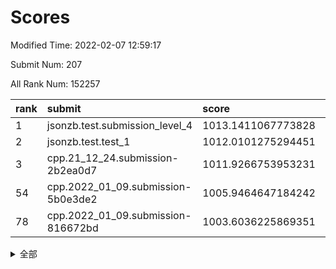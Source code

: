 # Scores

Modified Time: 2022-02-07 12:59:17

Submit Num: 207

All Rank Num: 152257

| rank |               submit               |       score        |       sigma        | pk_num |
| :--- | :--------------------------------- | :----------------- | :----------------- | :----- |
| 1    | jsonzb.test.submission_level_4     | 1013.1411067773828 | 0.812218565159668  | 2941   |
| 2    | jsonzb.test.test_1                 | 1012.0101275294451 | 0.8029811989897624 | 2940   |
| 3    | cpp.21_12_24.submission-2b2ea0d7   | 1011.9266753953231 | 0.7797378210372827 | 2942   |
| 54   | cpp.2022_01_09.submission-5b0e3de2 | 1005.9464647184242 | 0.7164540421801581 | 2943   |
| 78   | cpp.2022_01_09.submission-816672bd | 1003.6036225869351 | 0.7114959898122294 | 2945   |


<details>
<summary>全部</summary>

| rank |                 submit                 |       score        |       sigma        | pk_num |
| :--- | :------------------------------------- | :----------------- | :----------------- | :----- |
| 1    | jsonzb.test.submission_level_4         | 1013.1411067773828 | 0.812218565159668  | 2941   |
| 2    | jsonzb.test.test_1                     | 1012.0101275294451 | 0.8029811989897624 | 2940   |
| 3    | cpp.21_12_24.submission-2b2ea0d7       | 1011.9266753953231 | 0.7797378210372827 | 2942   |
| 4    | gobigger.level_3.submission_level_3_25 | 1011.9007568110027 | 0.754568703927436  | 2939   |
| 5    | gobigger.level_3.submission_level_3_30 | 1011.807930953924  | 0.7905132715884061 | 2943   |
| 6    | gobigger.level_3.submission_level_3_5  | 1011.2538198534897 | 0.7490381183418426 | 2938   |
| 7    | gobigger.level_3.submission_level_3_18 | 1011.1299008593375 | 0.7949441696145084 | 2943   |
| 8    | gobigger.level_3.submission_level_3_6  | 1010.993411274831  | 0.7669948044719129 | 2943   |
| 9    | gobigger.level_3.submission_level_3_32 | 1010.7955468601302 | 0.7759682706267679 | 2936   |
| 10   | gobigger.level_3.submission_level_3_37 | 1010.6665661546323 | 0.7680114137109391 | 2942   |
| 11   | gobigger.level_3.submission_level_3_33 | 1010.5752793944778 | 0.7604044772689365 | 2941   |
| 12   | gobigger.level_3.submission_level_3_23 | 1010.5410392440481 | 0.7689218185827202 | 2940   |
| 13   | gobigger.level_3.submission_level_3_48 | 1010.4324469282184 | 0.7609068238647573 | 2942   |
| 14   | gobigger.level_3.submission_level_3_39 | 1010.2553756804111 | 0.7582563296449614 | 2943   |
| 15   | gobigger.level_3.submission_level_3_29 | 1010.1479231025642 | 0.7556071248720747 | 2944   |
| 16   | gobigger.level_3.submission_level_3_13 | 1010.0953805199015 | 0.7366448207126044 | 2943   |
| 17   | gobigger.level_3.submission_level_3_44 | 1010.0645050191401 | 0.7541993720478259 | 2942   |
| 18   | gobigger.level_3.submission_level_3_16 | 1010.0538010556029 | 0.7499744663056971 | 2943   |
| 19   | gobigger.level_3.submission_level_3_19 | 1010.0300762256682 | 0.7675323456238847 | 2949   |
| 20   | gobigger.level_3.submission_level_3_43 | 1010.0186092859278 | 0.750082829263767  | 2945   |
| 21   | gobigger.level_3.submission_level_3_21 | 1009.9602446314481 | 0.7643426724392961 | 2944   |
| 22   | gobigger.level_3.submission_level_3_17 | 1009.9561668650301 | 0.7640800517057929 | 2938   |
| 23   | gobigger.level_3.submission_level_3_15 | 1009.9559497705226 | 0.7648212588903379 | 2945   |
| 24   | gobigger.level_3.submission_level_3_7  | 1009.9322940282615 | 0.7679469011144318 | 2941   |
| 25   | gobigger.level_3.submission_level_3_11 | 1009.8815868629529 | 0.7406789199413577 | 2944   |
| 26   | gobigger.level_3.submission_level_3_10 | 1009.8611970500655 | 0.7429545576982008 | 2946   |
| 27   | gobigger.level_3.submission_level_3_36 | 1009.8158634168497 | 0.7479645192904772 | 2941   |
| 28   | gobigger.level_3.submission_level_3_14 | 1009.7370901406348 | 0.7655271889006956 | 2945   |
| 29   | gobigger.level_3.submission_level_3_20 | 1009.6731012063681 | 0.7459864771560478 | 2940   |
| 30   | gobigger.level_3.submission_level_3_45 | 1009.6399840826024 | 0.7579833618304165 | 2937   |
| 31   | gobigger.level_3.submission_level_3_3  | 1009.6361349441905 | 0.7636129329085263 | 2941   |
| 32   | gobigger.level_3.submission_level_3_24 | 1009.5830956865574 | 0.7471308570591428 | 2938   |
| 33   | gobigger.level_3.submission_level_3_4  | 1009.571041844013  | 0.7494580603985266 | 2944   |
| 34   | gobigger.level_3.submission_level_3_46 | 1009.5563331545702 | 0.7546880412493574 | 2944   |
| 35   | gobigger.level_3.submission_level_3_35 | 1009.5473618602451 | 0.7446926024767851 | 2944   |
| 36   | gobigger.level_3.submission_level_3_1  | 1009.5449289776209 | 0.7363280188536362 | 2940   |
| 37   | gobigger.level_3.submission_level_3_34 | 1009.5115007803538 | 0.7477914173805509 | 2946   |
| 38   | gobigger.level_3.submission_level_3_26 | 1009.3972822560386 | 0.7527684893728194 | 2947   |
| 39   | gobigger.level_3.submission_level_3_31 | 1009.3835615191504 | 0.7580093683321216 | 2941   |
| 40   | gobigger.level_3.submission_level_3_22 | 1009.3800544897357 | 0.7700857812003562 | 2946   |
| 41   | gobigger.level_3.submission_level_3_2  | 1009.3231933441651 | 0.7484803214724985 | 2943   |
| 42   | gobigger.level_3.submission_level_3_12 | 1009.2945397452929 | 0.7430514386753106 | 2943   |
| 43   | gobigger.level_3.submission_level_3_9  | 1009.2806168078607 | 0.7480430997854215 | 2942   |
| 44   | gobigger.level_3.submission_level_3_8  | 1009.1882238250337 | 0.7674190533053112 | 2943   |
| 45   | gobigger.level_3.submission_level_3_42 | 1009.1881673026435 | 0.7464462878625071 | 2938   |
| 46   | gobigger.level_3.submission_level_3_38 | 1009.167507018244  | 0.7630370966369961 | 2942   |
| 47   | gobigger.level_3.submission_level_3_40 | 1009.1445167291837 | 0.7659626490248223 | 2943   |
| 48   | gobigger.level_3.submission_level_3_47 | 1008.989391125046  | 0.7505962117410871 | 2943   |
| 49   | gobigger.level_3.submission_level_3_49 | 1008.6883079708666 | 0.7400190385534193 | 2942   |
| 50   | gobigger.level_3.submission_level_3_0  | 1008.6838783711335 | 0.744705299485985  | 2946   |
| 51   | gobigger.level_3.submission_level_3_27 | 1008.5693559740558 | 0.7429089001789008 | 2945   |
| 52   | gobigger.level_3.submission_level_3_41 | 1007.698903719929  | 0.7540401445106831 | 2943   |
| 53   | gobigger.level_3.submission_level_3_28 | 1007.5325048567798 | 0.7455987643838724 | 2943   |
| 54   | cpp.2022_01_09.submission-5b0e3de2     | 1005.9464647184242 | 0.7164540421801581 | 2943   |
| 55   | gobigger.level_1.submission_level_1_19 | 1004.7829649445542 | 0.7171837761657107 | 2944   |
| 56   | gobigger.level_1.submission_level_1_39 | 1004.521951869516  | 0.7145097867657708 | 2940   |
| 57   | gobigger.level_1.submission_level_1_47 | 1004.5063112005332 | 0.712662510802719  | 2942   |
| 58   | gobigger.level_1.submission_level_1_38 | 1004.4637095493733 | 0.7216288326987764 | 2938   |
| 59   | gobigger.level_1.submission_level_1_14 | 1004.455472252708  | 0.7215383027649298 | 2943   |
| 60   | gobigger.level_1.submission_level_1_11 | 1004.3318657561105 | 0.7182222975936626 | 2943   |
| 61   | gobigger.level_1.submission_level_1_42 | 1004.3080553848224 | 0.7132893817374875 | 2941   |
| 62   | gobigger.level_1.submission_level_1_17 | 1004.2984952437282 | 0.7190699534257239 | 2941   |
| 63   | gobigger.level_1.submission_level_1_12 | 1004.1352579284613 | 0.7203145690185694 | 2944   |
| 64   | gobigger.level_1.submission_level_1_48 | 1004.1302715840941 | 0.7100754379975304 | 2940   |
| 65   | gobigger.level_1.submission_level_1_33 | 1004.0465090397056 | 0.707719149746366  | 2946   |
| 66   | gobigger.level_1.submission_level_1_15 | 1004.0290629919499 | 0.7247020797130798 | 2942   |
| 67   | gobigger.level_1.submission_level_1_23 | 1003.9774112078776 | 0.7202403920643022 | 2941   |
| 68   | gobigger.level_1.submission_level_1_34 | 1003.972728689446  | 0.7180877409880908 | 2941   |
| 69   | gobigger.level_1.submission_level_1_16 | 1003.9536650422128 | 0.7183798297058478 | 2948   |
| 70   | gobigger.level_1.submission_level_1_35 | 1003.855295012966  | 0.7056548473571402 | 2943   |
| 71   | gobigger.level_1.submission_level_1_8  | 1003.8102933610743 | 0.7103954034151226 | 2942   |
| 72   | gobigger.level_1.submission_level_1_29 | 1003.789215714072  | 0.7206408361598337 | 2944   |
| 73   | gobigger.level_1.submission_level_1_2  | 1003.6871741019578 | 0.7198589693926933 | 2941   |
| 74   | gobigger.level_1.submission_level_1_20 | 1003.6609245567263 | 0.7136873400078996 | 2941   |
| 75   | gobigger.level_1.submission_level_1_13 | 1003.6483627723051 | 0.7078824821031203 | 2943   |
| 76   | gobigger.level_1.submission_level_1_26 | 1003.6382498295916 | 0.7098953652451113 | 2942   |
| 77   | gobigger.level_1.submission_level_1_45 | 1003.6180127459884 | 0.7101180818958214 | 2952   |
| 78   | cpp.2022_01_09.submission-816672bd     | 1003.6036225869351 | 0.7114959898122294 | 2945   |
| 79   | gobigger.level_1.submission_level_1_21 | 1003.3728953915955 | 0.7193400910587133 | 2943   |
| 80   | gobigger.level_1.submission_level_1_3  | 1003.2897012937574 | 0.7160490511091225 | 2945   |
| 81   | gobigger.level_1.submission_level_1_1  | 1003.28575131897   | 0.7295652340424578 | 2944   |
| 82   | gobigger.level_1.submission_level_1_49 | 1003.2742121280833 | 0.7149254986818557 | 2938   |
| 83   | gobigger.level_1.submission_level_1_43 | 1003.1224227820541 | 0.7146191909700128 | 2944   |
| 84   | gobigger.level_1.submission_level_1_30 | 1003.0768090298681 | 0.7179798257787644 | 2945   |
| 85   | gobigger.level_1.submission_level_1_25 | 1003.0756408804568 | 0.7214150961267994 | 2940   |
| 86   | gobigger.level_1.submission_level_1_7  | 1003.0438335402396 | 0.7343065888563739 | 2945   |
| 87   | gobigger.level_1.submission_level_1_41 | 1003.0269958906664 | 0.7116573299011856 | 2940   |
| 88   | gobigger.level_1.submission_level_1_44 | 1003.0095612189994 | 0.7121263591141747 | 2947   |
| 89   | gobigger.level_1.submission_level_1_18 | 1002.9899742266495 | 0.7072253166476299 | 2943   |
| 90   | gobigger.level_1.submission_level_1_28 | 1002.9601826248312 | 0.7145313478964764 | 2941   |
| 91   | gobigger.level_1.submission_level_1_10 | 1002.9529085610952 | 0.7190924805304794 | 2940   |
| 92   | gobigger.level_1.submission_level_1_27 | 1002.9419499373678 | 0.7096027147224547 | 2942   |
| 93   | gobigger.level_1.submission_level_1_37 | 1002.9290780880598 | 0.7206186764602105 | 2946   |
| 94   | gobigger.level_1.submission_level_1_36 | 1002.7307592843315 | 0.7118082809166405 | 2937   |
| 95   | gobigger.level_1.submission_level_1_0  | 1002.7247074875164 | 0.7168619813113448 | 2946   |
| 96   | gobigger.level_1.submission_level_1_40 | 1002.706243166305  | 0.7096155327098347 | 2942   |
| 97   | gobigger.level_1.submission_level_1_9  | 1002.67969250974   | 0.7248858866751854 | 2939   |
| 98   | gobigger.level_1.submission_level_1_4  | 1002.6655951546177 | 0.7122888632514902 | 2945   |
| 99   | gobigger.level_1.submission_level_1_6  | 1002.6602043576071 | 0.718382186396095  | 2945   |
| 100  | gobigger.level_1.submission_level_1_24 | 1002.6509496248885 | 0.7209601110479449 | 2942   |
| 101  | gobigger.level_1.submission_level_1_46 | 1002.6449237266833 | 0.7224516949175938 | 2942   |
| 102  | gobigger.level_1.submission_level_1_31 | 1002.569905745796  | 0.7158478519730889 | 2940   |
| 103  | gobigger.level_1.submission_level_1_22 | 1002.5267243005526 | 0.7192817102784224 | 2939   |
| 104  | gobigger.level_1.submission_level_1_32 | 1002.5252980120197 | 0.712551516504928  | 2940   |
| 105  | gobigger.level_1.submission_level_1_5  | 1001.7923765694952 | 0.7153124474253993 | 2937   |
| 106  | gobigger.random.submission_random_49   | 997.3852599940494  | 0.7123600034152799 | 2943   |
| 107  | gobigger.random.submission_random_8    | 997.2937387364867  | 0.7039422771847883 | 2940   |
| 108  | gobigger.random.submission_random_32   | 997.1093737316532  | 0.7069783508524675 | 2943   |
| 109  | gobigger.random.submission_random_36   | 997.0315142627021  | 0.7286774217453961 | 2946   |
| 110  | gobigger.random.submission_random_42   | 996.9905344312755  | 0.7087348677190264 | 2939   |
| 111  | gobigger.random.submission_random_41   | 996.8443149699708  | 0.7212003078725853 | 2942   |
| 112  | gobigger.random.submission_random_24   | 996.7912358536987  | 0.7135534668862347 | 2941   |
| 113  | gobigger.random.submission_random_38   | 996.7735751176642  | 0.7181587123665187 | 2945   |
| 114  | gobigger.random.submission_random_28   | 996.7107920167987  | 0.7071431759360963 | 2942   |
| 115  | gobigger.random.submission_random_0    | 996.4751529172223  | 0.7148123206204363 | 2943   |
| 116  | gobigger.random.submission_random_25   | 996.4385394206272  | 0.701163541348032  | 2938   |
| 117  | gobigger.random.submission_random_48   | 996.4350844056414  | 0.7098775682860746 | 2945   |
| 118  | gobigger.random.submission_random_46   | 996.3950757440023  | 0.7068937893236256 | 2948   |
| 119  | gobigger.random.submission_random_29   | 996.365802141247   | 0.7108620680027102 | 2943   |
| 120  | gobigger.random.submission_random_20   | 996.2780641202489  | 0.7082165533863171 | 2945   |
| 121  | gobigger.random.submission_random_34   | 996.2519401863701  | 0.7075107793488432 | 2943   |
| 122  | gobigger.random.submission_random_44   | 996.1918164548108  | 0.7120443848886197 | 2939   |
| 123  | gobigger.random.submission_random_37   | 996.126710907645   | 0.7034207717251043 | 2937   |
| 124  | gobigger.random.submission_random_40   | 996.0901827460885  | 0.729369337023114  | 2943   |
| 125  | gobigger.random.submission_random_26   | 996.0553423032926  | 0.7070488312119523 | 2943   |
| 126  | gobigger.random.submission_random_47   | 996.054346738762   | 0.7069963160484735 | 2941   |
| 127  | gobigger.random.submission_random_12   | 996.0400981108196  | 0.7099684552414198 | 2942   |
| 128  | gobigger.random.submission_random_21   | 996.0393866486729  | 0.7050164193844415 | 2944   |
| 129  | gobigger.random.submission_random_45   | 996.0214577483835  | 0.7142367520530554 | 2940   |
| 130  | gobigger.random.submission_random_22   | 995.98887203806    | 0.7116550710625384 | 2942   |
| 131  | gobigger.random.submission_random_7    | 995.9757657426387  | 0.7093051768392078 | 2942   |
| 132  | gobigger.random.submission_random_31   | 995.972029606068   | 0.6933893341591918 | 2940   |
| 133  | gobigger.random.submission_random_13   | 995.9345028415614  | 0.7021941520003379 | 2942   |
| 134  | gobigger.random.submission_random_14   | 995.9126892983338  | 0.7114189368501813 | 2944   |
| 135  | gobigger.random.submission_random_27   | 995.9118458142059  | 0.713794109643643  | 2948   |
| 136  | gobigger.random.submission_random_30   | 995.8401495198227  | 0.7107997324546187 | 2945   |
| 137  | gobigger.random.submission_random_23   | 995.8108306056897  | 0.6977745352852548 | 2942   |
| 138  | gobigger.random.submission_random_9    | 995.7835929544813  | 0.705448158307579  | 2942   |
| 139  | gobigger.random.submission_random_39   | 995.7534234235807  | 0.7089241042445191 | 2943   |
| 140  | gobigger.random.submission_random_1    | 995.6793390139865  | 0.7195608114926778 | 2940   |
| 141  | gobigger.random.submission_random_35   | 995.6197242150089  | 0.711094756703428  | 2938   |
| 142  | gobigger.random.submission_random_6    | 995.6144504025592  | 0.7061051890411434 | 2947   |
| 143  | gobigger.random.submission_random_15   | 995.5787190172248  | 0.6978468834388124 | 2942   |
| 144  | gobigger.random.submission_random_18   | 995.4786684196627  | 0.7199028079743515 | 2941   |
| 145  | gobigger.random.submission_random_11   | 995.3978274375249  | 0.727558878612145  | 2944   |
| 146  | gobigger.random.submission_random_4    | 995.3854262463889  | 0.7234819725383156 | 2940   |
| 147  | gobigger.random.submission_random_17   | 995.3659720019234  | 0.7263870475685777 | 2942   |
| 148  | gobigger.random.submission_random_5    | 995.3138628469717  | 0.7141550240806723 | 2943   |
| 149  | gobigger.random.submission_random_33   | 995.2986508068665  | 0.7052874028758807 | 2938   |
| 150  | gobigger.random.submission_random_2    | 995.2851907475738  | 0.7108030999871178 | 2937   |
| 151  | gobigger.random.submission_random_19   | 995.1983482645203  | 0.7128115510400774 | 2940   |
| 152  | gobigger.random.submission_random_16   | 995.1705477827192  | 0.7160835499807773 | 2942   |
| 153  | gobigger.random.submission_random_3    | 995.1233030279857  | 0.7298887532645638 | 2943   |
| 154  | gobigger.random.submission_random_43   | 995.0612661231502  | 0.7190054238086232 | 2947   |
| 155  | gobigger.random.submission_random_10   | 994.9596000471151  | 0.7110055966513443 | 2942   |
| 156  | gobigger.level_2.submission_level_2_1  | 994.5238757036449  | 0.7260433037135025 | 2938   |
| 157  | gobigger.level_2.submission_level_2_21 | 993.6179825519829  | 0.7379785440896356 | 2938   |
| 158  | gobigger.level_2.submission_level_2_11 | 993.555919926209   | 0.743833059636659  | 2937   |
| 159  | gobigger.level_2.submission_level_2_41 | 993.2250103743675  | 0.7406768852777372 | 2936   |
| 160  | gobigger.level_2.submission_level_2_25 | 993.1791959928387  | 0.738749060815254  | 2940   |
| 161  | gobigger.level_2.submission_level_2_49 | 993.1159979825104  | 0.7369252026298933 | 2942   |
| 162  | gobigger.level_2.submission_level_2_15 | 992.9981945044486  | 0.7423266861917808 | 2940   |
| 163  | gobigger.level_2.submission_level_2_16 | 992.8257007938298  | 0.7397621642955214 | 2938   |
| 164  | gobigger.level_2.submission_level_2_23 | 992.7484129163679  | 0.7198476086316652 | 2944   |
| 165  | gobigger.level_2.submission_level_2_18 | 992.7305907874297  | 0.7502970252320332 | 2938   |
| 166  | gobigger.level_2.submission_level_2_44 | 992.7097902428583  | 0.7542213293860476 | 2946   |
| 167  | gobigger.level_2.submission_level_2_0  | 992.6758308941835  | 0.7427299104926359 | 2949   |
| 168  | gobigger.level_2.submission_level_2_42 | 992.4819905668238  | 0.753927747794415  | 2943   |
| 169  | gobigger.level_2.submission_level_2_36 | 992.423623695565   | 0.7442409094064836 | 2945   |
| 170  | gobigger.level_2.submission_level_2_37 | 992.4200390034312  | 0.7460511588030432 | 2946   |
| 171  | gobigger.level_2.submission_level_2_24 | 992.3819128040499  | 0.7508907218323814 | 2944   |
| 172  | gobigger.level_2.submission_level_2_45 | 992.3022211202485  | 0.7425605391461982 | 2938   |
| 173  | gobigger.level_2.submission_level_2_46 | 992.2703047135936  | 0.738260654399372  | 2941   |
| 174  | gobigger.level_2.submission_level_2_14 | 992.172264983085   | 0.7367691444145437 | 2941   |
| 175  | gobigger.level_2.submission_level_2_33 | 992.1330657923609  | 0.7494190040695186 | 2945   |
| 176  | gobigger.level_2.submission_level_2_17 | 992.1106186714537  | 0.7544436116532184 | 2942   |
| 177  | gobigger.level_2.submission_level_2_6  | 992.0743558681125  | 0.7443143826388198 | 2940   |
| 178  | gobigger.level_2.submission_level_2_4  | 992.0334391087152  | 0.7418331898244084 | 2944   |
| 179  | gobigger.level_2.submission_level_2_28 | 992.0215677367947  | 0.73897761514943   | 2944   |
| 180  | gobigger.level_2.submission_level_2_38 | 991.9755799945291  | 0.7440001187786601 | 2944   |
| 181  | gobigger.level_2.submission_level_2_3  | 991.9155175444545  | 0.7528963001857133 | 2947   |
| 182  | gobigger.level_2.submission_level_2_2  | 991.8887856042303  | 0.7547807844212886 | 2946   |
| 183  | gobigger.level_2.submission_level_2_48 | 991.806826162953   | 0.7514827610940096 | 2941   |
| 184  | gobigger.level_2.submission_level_2_27 | 991.7861584809494  | 0.7544424288104057 | 2944   |
| 185  | gobigger.level_2.submission_level_2_31 | 991.7748144115287  | 0.7386741945440161 | 2942   |
| 186  | gobigger.level_2.submission_level_2_19 | 991.7478414480997  | 0.7553818330751133 | 2947   |
| 187  | gobigger.level_2.submission_level_2_43 | 991.7463348697711  | 0.7535419773384516 | 2937   |
| 188  | gobigger.level_2.submission_level_2_5  | 991.7330596886993  | 0.7599433572412883 | 2938   |
| 189  | gobigger.level_2.submission_level_2_47 | 991.6596808186479  | 0.754446533585197  | 2940   |
| 190  | gobigger.level_2.submission_level_2_40 | 991.6138154745612  | 0.7636904603132456 | 2943   |
| 191  | gobigger.level_2.submission_level_2_7  | 991.3790267997699  | 0.7713283407038265 | 2944   |
| 192  | gobigger.level_2.submission_level_2_39 | 991.3483761255312  | 0.7531428054840834 | 2937   |
| 193  | gobigger.level_2.submission_level_2_10 | 991.2543677108172  | 0.7623316234215829 | 2945   |
| 194  | gobigger.level_2.submission_level_2_26 | 991.2399287587956  | 0.7541747016209015 | 2936   |
| 195  | gobigger.level_2.submission_level_2_32 | 991.1959383016899  | 0.7661111821337798 | 2937   |
| 196  | gobigger.level_2.submission_level_2_30 | 991.1651715231596  | 0.7636222224994388 | 2937   |
| 197  | gobigger.level_2.submission_level_2_29 | 991.1533723291597  | 0.751197580636856  | 2935   |
| 198  | gobigger.level_2.submission_level_2_13 | 991.0815620994147  | 0.7782416835584561 | 2941   |
| 199  | gobigger.level_2.submission_level_2_9  | 990.944016799912   | 0.7442062093542884 | 2944   |
| 200  | gobigger.level_2.submission_level_2_8  | 990.8181187964709  | 0.7756213133388392 | 2935   |
| 201  | gobigger.level_2.submission_level_2_35 | 990.8147318167403  | 0.7593777546928705 | 2942   |
| 202  | gobigger.level_2.submission_level_2_34 | 990.6627995406005  | 0.7795201140747576 | 2943   |
| 203  | gobigger.level_2.submission_level_2_12 | 990.4424939297948  | 0.7591466507293007 | 2945   |
| 204  | gobigger.level_2.submission_level_2_22 | 990.4214482053081  | 0.768168854798344  | 2944   |
| 205  | gobigger.level_2.submission_level_2_20 | 989.3892459132384  | 0.781656750312991  | 2945   |
| 206  | gobigger.none.submission_none_0        | 976.8383140264792  | 1.4259006670222707 | 2942   |
| 207  | gobigger.none.submission_none_1        | 974.0360356406021  | 1.7691072460855073 | 2946   |

</details>
